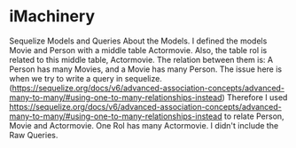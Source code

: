 # iMachinery
Sequelize Models and Queries
About the Models.
I defined the models Movie and Person with a middle table Actormovie. Also, the table rol is related to this middle table, Actormovie.
The relation between them is:
A Person has many Movies, and a Movie has many Person. The issue here is when we try to write a query in sequelize. 
(https://sequelize.org/docs/v6/advanced-association-concepts/advanced-many-to-many/#using-one-to-many-relationships-instead)
Therefore I used https://sequelize.org/docs/v6/advanced-association-concepts/advanced-many-to-many/#using-one-to-many-relationships-instead to relate
Person, Movie and Actormovie.
One Rol has many Actormovie.
I didn't include the Raw Queries. 
